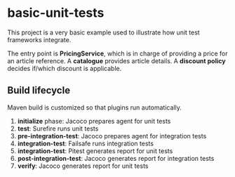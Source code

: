 # basic-unit-tests

This project is a very basic example used to illustrate how unit test frameworks integrate.

The entry point is **PricingService**, which is in charge of providing a price for an article reference.
A **catalogue** provides article details. A **discount policy** decides if/which discount is applicable.

## Build lifecycle

Maven build is customized so that plugins run automatically.

1. **initialize** phase: Jacoco prepares agent for unit tests
2. **test**: Surefire runs unit tests
3. **pre-integration-test**: Jacoco prepares agent for integration tests
4. **integration-test**: Failsafe runs integration tests
4. **integration-test**: Pitest generates report for unit tests
5. **post-integration-test**: Jacoco generates report for integration tests
6. **verify**: Jacoco generates report for unit tests